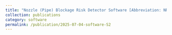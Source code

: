 ```yaml
---
title: "Nozzle (Pipe) Blockage Risk Detector Software [Abbreviation: NRMS] Version 1.0"
collection: publications
category: software
permalink: /publication/2025-07-04-software-S2
---
```

